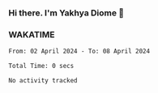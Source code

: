 ### Hi there. I'm Yakhya Diome 👋

### WAKATIME
<!--START_SECTION:waka-->

```txt
From: 02 April 2024 - To: 08 April 2024

Total Time: 0 secs

No activity tracked
```

<!--END_SECTION:waka-->
